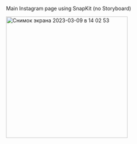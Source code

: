 Main Instagram page using SnapKit (no Storyboard)

<img width="333" alt="Снимок экрана 2023-03-09 в 14 02 53" src="https://user-images.githubusercontent.com/109769898/224005950-96a3a0b1-fbba-4e05-b72c-ad72aa826d1c.png">
